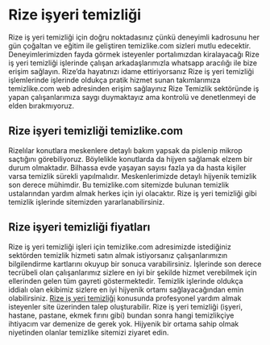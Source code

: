# Rize işyeri temizliği
Rize iş yeri temizliği için doğru noktadasınız çünkü deneyimli kadrosunu her gün çoğaltan ve eğitim ile geliştiren temizlike.com sizleri mutlu edecektir. Deneyimlerimizden fayda görmek isteyenler portalımızdan kiralayacağı Rize iş yeri temizliği işlerinde çalışan arkadaşlarımızla whatsapp aracılığı ile bize erişim sağlayın. Rize’da hayatınızı idame ettiriyorsanız Rize iş yeri temizliği işlemlerinde işlerinde oldukça pratik hizmet sunan takımlarımıza temizlike.com web adresinden erişim sağlayınız Rize Temizlik sektöründe iş yapan çalışanlarımıza saygı duymaktayız ama kontrolü ve denetlenmeyi de elden bırakmıyoruz.

## Rize işyeri temizliği temizlike.com

Rizelılar konutlara meskenlere detaylı bakım yapsak da pislenip mikrop saçtığını görebiliyoruz. Böylelikle konutlarda da hijyen sağlamak elzem bir durum olmaktadır. Bilhassa evde yaşayan sayısı fazla ya da hasta kişiler varsa temizlik sürekli yapılmalıdır. Meskenlerimizde detaylı hijyenik temizlik son derece mühimdir. Bu temizlike.com sitemizde bulunan temizlik ustalarından yardım almak herkes için iyi olacaktır. Rize iş yeri temizliği gibi temizlik işlerinde sitemizden yararlanabilirsiniz.

## Rize işyeri temizliği fiyatları

Rize iş yeri temizliği işleri için temizlike.com adresimizde istediğiniz sektörden temizlik hizmeti satın almak istiyorsanız çalışanlarımızın bilgilendirme kartlarını okuyup bir sonuca varabilirsiniz. İşlerinde son derece tecrübeli olan çalışanlarımız sizlere en iyi bir şekilde hizmet verebilmek için ellerinden gelen tüm gayreti göstermektedir. Temizlik işlerinde oldukça iddialı olan ekibimiz sizlere en iyi hijyenik ortamı sağlayacağından emin olabilirsiniz.
[Rize iş yeri temizliği](https://www.temizlike.com/rize) konusunda profesyonel yardım almak isteyenler site üzerinden talep oluşturabilir. Rize iş yeri temizliği (işyeri, hastane, pastane, ekmek fırını gibi) bundan sonra hangi temizlikçiye ihtiyacım var demenize de gerek yok. Hijyenik bir ortama sahip olmak niyetinden olanlar temizlike sitemizi ziyaret edin.
